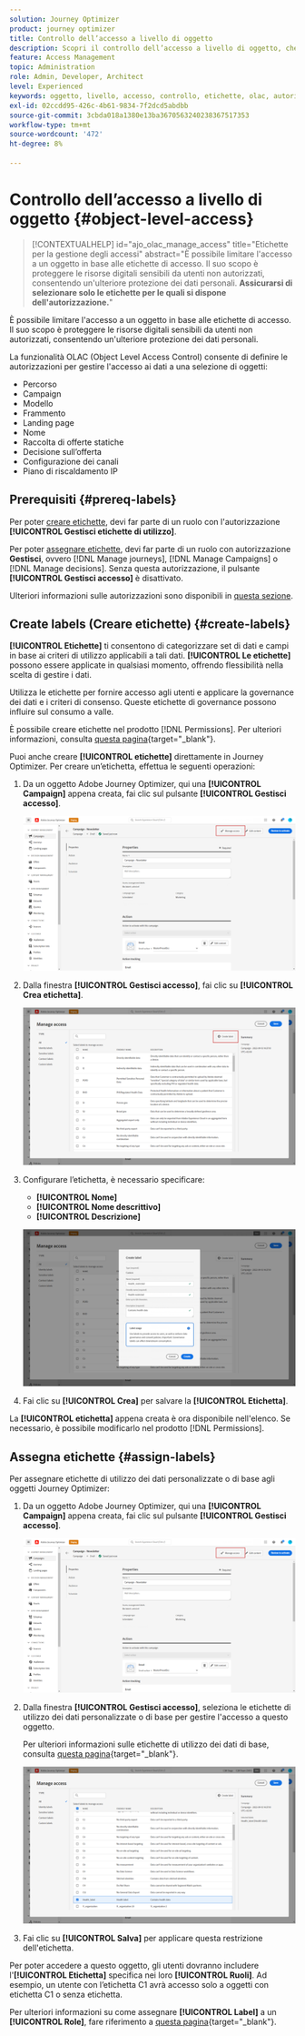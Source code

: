 ```yaml
---
solution: Journey Optimizer
product: journey optimizer
title: Controllo dell’accesso a livello di oggetto
description: Scopri il controllo dell’accesso a livello di oggetto, che consente di definire le autorizzazioni per gestire l’accesso ai dati per una selezione di oggetti
feature: Access Management
topic: Administration
role: Admin, Developer, Architect
level: Experienced
keywords: oggetto, livello, accesso, controllo, etichette, olac, autorizzazione
exl-id: 02ccdd95-426c-4b61-9834-7f2dcd5abdbb
source-git-commit: 3cbda018a1380e13ba3670563240238367517353
workflow-type: tm+mt
source-wordcount: '472'
ht-degree: 8%

---
```


# Controllo dell’accesso a livello di oggetto {#object-level-access}

>[!CONTEXTUALHELP]
>id="ajo_olac_manage_access"
>title="Etichette per la gestione degli accessi"
>abstract="È possibile limitare l&#39;accesso a un oggetto in base alle etichette di accesso. Il suo scopo è proteggere le risorse digitali sensibili da utenti non autorizzati, consentendo un&#39;ulteriore protezione dei dati personali. **Assicurarsi di selezionare solo le etichette per le quali si dispone dell&#39;autorizzazione.**"

È possibile limitare l&#39;accesso a un oggetto in base alle etichette di accesso. Il suo scopo è proteggere le risorse digitali sensibili da utenti non autorizzati, consentendo un&#39;ulteriore protezione dei dati personali.

La funzionalità OLAC (Object Level Access Control) consente di definire le autorizzazioni per gestire l&#39;accesso ai dati a una selezione di oggetti:

* Percorso
* Campaign
* Modello
* Frammento
* Landing page
* Nome
* Raccolta di offerte statiche
* Decisione sull’offerta
* Configurazione dei canali
* Piano di riscaldamento IP


## Prerequisiti {#prereq-labels}

Per poter [creare etichette](#create-labels), devi far parte di un ruolo con l&#39;autorizzazione **[!UICONTROL Gestisci etichette di utilizzo]**.

Per poter [assegnare etichette](#assign-labels), devi far parte di un ruolo con autorizzazione **Gestisci**, ovvero [!DNL Manage journeys], [!DNL Manage Campaigns] o [!DNL Manage decisions]. Senza questa autorizzazione, il pulsante **[!UICONTROL Gestisci accesso]** è disattivato.

Ulteriori informazioni sulle autorizzazioni sono disponibili in [questa sezione](../administration/permissions.md).

## Create labels (Creare etichette) {#create-labels}

**[!UICONTROL Etichette]** ti consentono di categorizzare set di dati e campi in base ai criteri di utilizzo applicabili a tali dati. **[!UICONTROL Le etichette]** possono essere applicate in qualsiasi momento, offrendo flessibilità nella scelta di gestire i dati.

Utilizza le etichette per fornire accesso agli utenti e applicare la governance dei dati e i criteri di consenso. Queste etichette di governance possono influire sul consumo a valle.

È possibile creare etichette nel prodotto [!DNL Permissions]. Per ulteriori informazioni, consulta [questa pagina](https://experienceleague.adobe.com/docs/experience-platform/access-control/abac/permissions-ui/labels.html){target="_blank"}.

Puoi anche creare **[!UICONTROL etichette]** direttamente in Journey Optimizer. Per creare un’etichetta, effettua le seguenti operazioni:

1. Da un oggetto Adobe Journey Optimizer, qui una **[!UICONTROL Campaign]** appena creata, fai clic sul pulsante **[!UICONTROL Gestisci accesso]**.

   ![](assets/olac_1.png)

1. Dalla finestra **[!UICONTROL Gestisci accesso]**, fai clic su **[!UICONTROL Crea etichetta]**.

   ![](assets/olac_2.png)

1. Configurare l’etichetta, è necessario specificare:
   * **[!UICONTROL Nome]**
   * **[!UICONTROL Nome descrittivo]**
   * **[!UICONTROL Descrizione]**

   ![](assets/olac_3.png)

1. Fai clic su **[!UICONTROL Crea]** per salvare la **[!UICONTROL Etichetta]**.

La **[!UICONTROL etichetta]** appena creata è ora disponibile nell&#39;elenco. Se necessario, è possibile modificarlo nel prodotto [!DNL Permissions].

## Assegna etichette {#assign-labels}

Per assegnare etichette di utilizzo dei dati personalizzate o di base agli oggetti Journey Optimizer:

1. Da un oggetto Adobe Journey Optimizer, qui una **[!UICONTROL Campaign]** appena creata, fai clic sul pulsante **[!UICONTROL Gestisci accesso]**.

   ![](assets/olac_1.png)

1. Dalla finestra **[!UICONTROL Gestisci accesso]**, seleziona le etichette di utilizzo dei dati personalizzate o di base per gestire l&#39;accesso a questo oggetto.

   Per ulteriori informazioni sulle etichette di utilizzo dei dati di base, consulta [questa pagina](https://experienceleague.adobe.com/docs/experience-platform/data-governance/labels/reference.html?lang=it){target="_blank"}.

   ![](assets/olac_4.png)

1. Fai clic su **[!UICONTROL Salva]** per applicare questa restrizione dell&#39;etichetta.

Per poter accedere a questo oggetto, gli utenti dovranno includere l&#39;**[!UICONTROL Etichetta]** specifica nei loro **[!UICONTROL Ruoli]**.
Ad esempio, un utente con l’etichetta C1 avrà accesso solo a oggetti con etichetta C1 o senza etichetta.

Per ulteriori informazioni su come assegnare **[!UICONTROL Label]** a un **[!UICONTROL Role]**, fare riferimento a [questa pagina](https://experienceleague.adobe.com/docs/experience-platform/access-control/abac/permissions-ui/permissions.html#manage-labels-for-a-role){target="_blank"}.